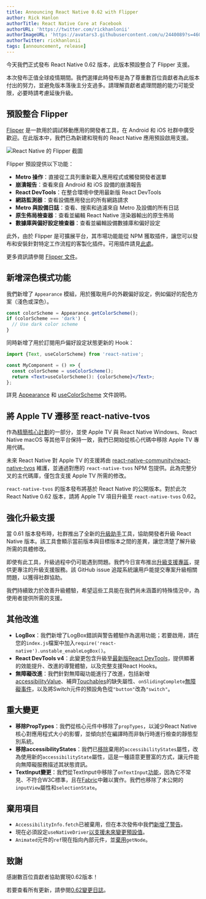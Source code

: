 ```yaml
---
title: Announcing React Native 0.62 with Flipper
author: Rick Hanlon
authorTitle: React Native Core at Facebook
authorURL: 'https://twitter.com/rickhanlonii'
authorImageURL: 'https://avatars3.githubusercontent.com/u/2440089?s=460&v=4'
authorTwitter: rickhanlonii
tags: [announcement, release]
---
```


今天我們正式發布 React Native 0.62 版本，此版本預設整合了 Flipper 支援。

<!--alex ignore master-->

本次發布正值全球疫情期間。我們選擇此時發布是為了尊重數百位貢獻者為此版本付出的努力，並避免版本落後主分支過多。請理解貢獻者處理問題的能力可能受限，必要時請考慮延後升級。

## 預設整合 Flipper

[Flipper](https://fbflipper.com/) 是一款用於調試移動應用的開發者工具，在 Android 和 iOS 社群中廣受歡迎。在此版本中，我們已為新建和現有的 React Native 應用預設啟用支援。

![React Native 的 Flipper 截圖](/blog/assets/0.62-flipper.png)

Flipper 預設提供以下功能：

- **Metro 操作**：直接從工具列重新載入應用程式或觸發開發者選單
- **崩潰報告**：查看來自 Android 和 iOS 設備的崩潰報告
- **React DevTools**：在整合環境中使用最新版 React DevTools
- **網路監測器**：查看設備應用發出的所有網路請求
- **Metro 與設備日誌**：查看、搜索和過濾來自 Metro 及設備的所有日誌
- **原生佈局檢查器**：查看並編輯 React Native 渲染器輸出的原生佈局
- **數據庫與偏好設定檢查器**：查看並編輯設備數據庫和偏好設定

此外，由於 Flipper 是可擴展平台，其市場功能能從 NPM 獲取插件，讓您可以發布和安裝針對特定工作流程的客製化插件。可用插件請見[此處](https://www.npmjs.com/search?q=flipper-plugin)。

更多資訊請參閱 [Flipper 文件](https://fbflipper.com/docs/features/react-native)。

## 新增深色模式功能

我們新增了 `Appearance` 模組，用於獲取用戶的外觀偏好設定，例如偏好的配色方案（淺色或深色）。

```js
const colorScheme = Appearance.getColorScheme();
if (colorScheme === 'dark') {
  // Use dark color scheme
}
```

同時新增了用於訂閱用戶偏好設定狀態更新的 Hook：

```jsx
import {Text, useColorScheme} from 'react-native';

const MyComponent = () => {
  const colorScheme = useColorScheme();
  return <Text>useColorScheme(): {colorScheme}</Text>;
};
```

詳見 [Appearance](/docs/appearance) 和 [useColorScheme](/docs/usecolorscheme) 文件說明。

## 將 Apple TV 遷移至 react-native-tvos

作為[精簡核心計劃](/blog/#lean-core)的一部分，並使 Apple TV 與 React Native Windows、React Native macOS 等其他平台保持一致，我們已開始從核心代碼中移除 Apple TV 專用代碼。

未來 React Native 對 Apple TV 的支援將由 [react-native-community/react-native-tvos](https://github.com/react-native-community/react-native-tvos) 維護，並通過對應的 `react-native-tvos` NPM 包提供。此為完整分叉的主代碼庫，僅包含支援 Apple TV 所需的修改。

`react-native-tvos` 的版本發布將基於 React Native 的公開版本。對於此次 React Native 0.62 版本，請將 Apple TV 項目升級至 `react-native-tvos` 0.62。

## 強化升級支援

當 0.61 版本發布時，社群推出了全新的[升級助手](https://react-native-community.github.io/upgrade-helper/)工具，協助開發者升級 React Native 版本。該工具會顯示當前版本與目標版本之間的差異，讓您清楚了解升級所需的具體修改。

即使有此工具，升級過程中仍可能遇到問題。我們今日宣布推出[升級支援專區](https://github.com/react-native-community/upgrade-support)，提供更專注的升級支援服務。該 GitHub issue 追蹤系統讓用戶能提交專案升級相關問題，以獲得社群協助。

我們持續致力於改善升級體驗，希望這些工具能在我們尚未涵蓋的特殊情況中，為使用者提供所需的支援。

## 其他改進

- **LogBox**：我們新增了LogBox錯誤與警告體驗作為選用功能；若要啟用，請在您的`index.js`檔案中加入`require('react-native').unstable_enableLogBox()`。
- **React DevTools v4**：此變更包含升級至[最新版React DevTools](https://reactjs.org/blog/2019/08/15/new-react-devtools.html)，提供顯著的效能提升、改進的導覽體驗，以及完整支援React Hooks。
- **無障礙改進**：我們針對無障礙功能進行了改進，包括新增[accessibilityValue](https://reactnative.dev/docs/accessibility#accessibilityvalue-ios-android)、補齊[Touchables](https://github.com/facebook/react-native/commit/8c0c860e38f57e18296f689e47dfb4a54088c260)的缺失屬性、`onSlidingComplete`[無障礙事件](https://github.com/facebook/react-native/commit/c7aa6dc8270c0eabc913fe6c617c8131e3f4b3c5)，以及將Switch元件的預設角色從`"button"`改為`"switch"`。

## 重大變更

- **移除PropTypes**：我們從核心元件中移除了`propTypes`，以減少React Native核心對應用程式大小的影響，並傾向於在編譯時而非執行時進行檢查的靜態型別系統。
- **移除accessibilityStates**：我們已[移除](https://github.com/facebook/react-native/commit/7b35f427fd66cb0f36921b992095fe5b3c14d8b9)棄用的`accessibilityStates`屬性，改為使用新的`accessibilityState`屬性，這是一種語意更豐富的方式，讓元件能向無障礙服務描述其狀態資訊。
- **TextInput變更**：我們從TextInput中移除了`onTextInput`[功能](https://github.com/facebook/react-native/commit/3f7e0a2c9601fc186f25bfd794cd0008ac3983ab)，因為它不常見、不符合W3C標準，且在[Fabric](https://github.com/react-native-community/discussions-and-proposals/issues/4)中難以實作。我們也移除了未公開的`inputView`屬性和`selectionState`。

## 棄用項目

- `AccessibilityInfo.fetch`已被棄用，但在本次發佈中我們[新增了警告](https://github.com/facebook/react-native/commit/523ab8333800afbfb169c6fd70ab6611fe07cc2a)。
- 現在必須設定`useNativeDriver`[以支援未來變更預設值](https://github.com/facebook/react-native/commit/5876052615f4858ed5fc32fa3da9b64695974238)。
- `Animated`元件的`ref`現在指向內部元件，並[棄用](https://github.com/facebook/react-native/commit/66e72bb4e00aafbcb9f450ed5db261d98f99f82a)`getNode`。

## 致謝

感謝數百位貢獻者協助實現0.62版本！

若要查看所有更新，請參閱[0.62變更日誌](https://github.com/facebook/react-native/blob/main/CHANGELOG.md#v0620)。